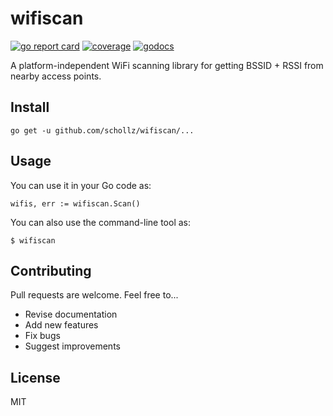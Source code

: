 # wifiscan

[![go report card](https://goreportcard.com/badge/github.com/schollz/wifiscan)](https://goreportcard.com/report/github.com/schollz/wifiscan) 
[![coverage](https://cover.run/go/github.com/schollz/wifiscan.svg)](https://gocover.io/github.com/schollz/wifiscan)
[![godocs](https://godoc.org/github.com/schollz/wifiscan?status.svg)](https://godoc.org/github.com/schollz/wifiscan) 


A platform-independent WiFi scanning library for getting BSSID + RSSI from nearby access points.


## Install

```
go get -u github.com/schollz/wifiscan/...
```

## Usage 

You can use it in your Go code as:

```golang
wifis, err := wifiscan.Scan()
```

You can also use the command-line tool as:

```
$ wifiscan
```

## Contributing

Pull requests are welcome. Feel free to...

- Revise documentation
- Add new features
- Fix bugs
- Suggest improvements

## License

MIT
